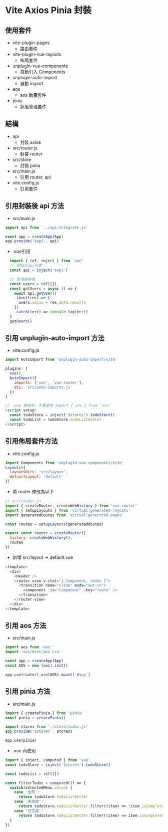 # Vite Axios Pinia 封裝

## 使用套件
- vite-plugin-pages
  - 路由套件
- vite-plugin-vue-layouts
  - 佈局套件
- unplugin-vue-components
  - 自動引入 Components
- unplugin-auto-import
  - 自動 import
- aos
  - aos 動畫套件
- pinia
  - 狀態管理套件

## 結構
- api
  - 封裝 axios
- src/router.js
  - 封裝 router
- src/store
  - 封裝 pinia
- src/main.js
  - 引用 router, api
- vite.config.js
  - 引用套件

## 引用封裝後 api 方法
- src/main.js
```javascript
import api from '../api/integrate.js'

const app = createApp(App)
app.provide('$api', api)
```
- .vue引用
```javascript
  import { ref, inject } from 'vue'
  // 初始化api列表
  const api = inject('$api')

  // 取得使用者
  const users = ref([])
  const getUsers = async () => {
    await api.getUser()
    .then((res) => {
      users.value = res.data.results
    })
    .catch((err) => console.log(err))
  }
  getUsers()

```

## 引用 unplugin-auto-import 方法
- vite.config.js
```javascript
import AutoImport from 'unplugin-auto-import/vite'

plugins: [
  vue(),
  AutoImport({
    imports: ['vue', 'vue-router'],
    dts: 'src/auto-imports.js'
  })
]

// .vue 裡使用，不需使用 import { xxx } from 'xxx'
<script setup>
  const todoStore = inject('$stores').todoStore()
  const todoList = todoStore.todoListGetter
</script>
```
## 引用佈局套件方法
- vite.config.js
```javascript
import Components from 'unplugin-vue-components/vite'
Layouts({
  layoutsDirs: 'src/layout',
  defaultLayout: 'default'
})
```
- 將 router 修改為以下
```javascript
// src/router.js
import { createRouter, createWebHistory } from "vue-router"
import { setupLayouts } from 'virtual:generated-layouts'
import generatedRoutes from 'virtual:generated-pages'

const routes = setupLayouts(generatedRoutes)

export const router = createRouter({
  history: createWebHistory(),
  routes
})
```
- 新增 src/layout -> default.vue
```javascript
<template>
  <div>
    <Header />
    <router-view v-slot="{ Component, route }">
      <transition name="slide" mode="out-in">
        <component :is="Component" :key="route" />
      </transition>
    </router-view>
  </div>
</template>
```

## 引用 aos 方法
- src/main.js
```javascript
import aos from 'aos'
import 'aos/dist/aos.css'

const app = createApp(App)
const AOS = new (aos).init()

app.use(router).use(AOS).mount('#app')
```

## 引用 pinia 方法
- src/main.js
```javascript
import { createPinia } from 'pinia'
const pinia = createPinia()

import stores from './store/index.js'
app.provide('$stores', stores)

app.use(pinia)
```
- .vue 內使用
```javascript
import { inject, computed } from 'vue'
const todoStore = inject('$stores').todoStore()

const todoList = ref([])

const filterTodos = computed(() => {
  switch(selectedMenu.value) {
    case '全部':
      return todoStore.todoListGetter
    case '未完成':
      return todoStore.todoListGetter.filter((item) => !item.isCompleted)
    case '已完成':
      return todoStore.todoListGetter.filter((item) => item.isCompleted)
  }
})
```

